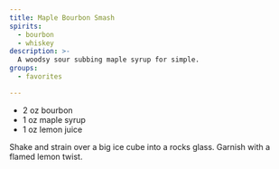 ```yaml
---
title: Maple Bourbon Smash
spirits:
  - bourbon
  - whiskey
description: >-
  A woodsy sour subbing maple syrup for simple.
groups:
  - favorites

---
```


- 2 oz bourbon
- 1 oz maple syrup
- 1 oz lemon juice

Shake and strain over a big ice cube into a rocks glass.  Garnish with a flamed lemon twist.